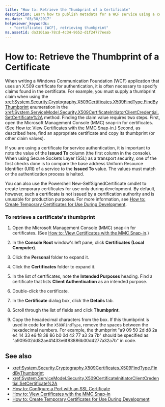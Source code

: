 ```yaml
---
title: "How to: Retrieve the Thumbprint of a Certificate"
description: Learn how to publish metadata for a WCF service using a configuration file. Publishing allows clients to get the metadata using a GET or HTTP/GET request.
ms.date: "03/30/2017"
helpviewer_keywords: 
  - "certificates [WCF], retrieving thumbprint"
ms.assetid: da3101aa-78cd-4c34-9652-d1f24777eeab
---
```

# How to: Retrieve the Thumbprint of a Certificate
When writing a Windows Communication Foundation (WCF) application that uses an X.509 certificate for authentication, it is often necessary to specify claims found in the certificate. For example, you must supply a thumbprint claim when using the <xref:System.Security.Cryptography.X509Certificates.X509FindType.FindByThumbprint> enumeration in the <xref:System.ServiceModel.Security.X509CertificateInitiatorClientCredential.SetCertificate%2A> method. Finding the claim value requires two steps. First, open the Microsoft Management Console (MMC) snap-in for certificates. (See [How to: View Certificates with the MMC Snap-in](how-to-view-certificates-with-the-mmc-snap-in.md).) Second, as described here, find an appropriate certificate and copy its thumbprint (or other claim values).  
  
 If you are using a certificate for service authentication, it is important to note the value of the **Issued To** column (the first column in the console). When using Secure Sockets Layer (SSL) as a transport security, one of the first checks done is to compare the base address Uniform Resource Identifier (URI) of a service to the **Issued To** value. The values must match or the authentication process is halted.  
  
 You can also use the Powershell New-SelfSignedCertificate cmdlet to create temporary certificates for use only during development. By default, however, such a certificate is not issued by a certification authority and is unusable for production purposes. For more information, see [How to: Create Temporary Certificates for Use During Development](how-to-create-temporary-certificates-for-use-during-development.md).  
  
### To retrieve a certificate's thumbprint  
  
1. Open the Microsoft Management Console (MMC) snap-in for certificates. (See [How to: View Certificates with the MMC Snap-in](how-to-view-certificates-with-the-mmc-snap-in.md).)  
  
2. In the **Console Root** window's left pane, click **Certificates (Local Computer)**.  
  
3. Click the **Personal** folder to expand it.  
  
4. Click the **Certificates** folder to expand it.  
  
5. In the list of certificates, note the **Intended Purposes** heading. Find a certificate that lists **Client Authentication** as an intended purpose.  
  
6. Double-click the certificate.  
  
7. In the **Certificate** dialog box, click the **Details** tab.  
  
8. Scroll through the list of fields and click **Thumbprint**.  
  
9. Copy the hexadecimal characters from the box. If this thumbprint is used in code for the `X509FindType`, remove the spaces between the hexadecimal numbers. For example, the thumbprint "a9 09 50 2d d8 2a e4 14 33 e6 f8 38 86 b0 0d 42 77 a3 2a 7b" should be specified as "a909502dd82ae41433e6f83886b00d4277a32a7b" in code.  
  
## See also

- <xref:System.Security.Cryptography.X509Certificates.X509FindType.FindByThumbprint>
- <xref:System.ServiceModel.Security.X509CertificateInitiatorClientCredential.SetCertificate%2A>
- [How to: Configure a Port with an SSL Certificate](how-to-configure-a-port-with-an-ssl-certificate.md)
- [How to: View Certificates with the MMC Snap-in](how-to-view-certificates-with-the-mmc-snap-in.md)
- [How to: Create Temporary Certificates for Use During Development](how-to-create-temporary-certificates-for-use-during-development.md)
